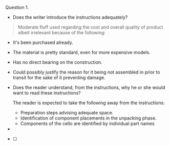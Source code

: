 Question 1. 
 - Does the writer introduce the instructions adequately?
> Moderate fluff used regarding the cost and overall quality of product albeit irrelevant because of the following:
 - It's been purchased already.
 - The material is pretty standard, even for more expensive models.
 - Has no direct bearing on the construction.
 - Could possibly justify the reason for it being not assembled in prior to transit for the sake of it preventing damage.
 - Does the reader understand, from the instructions,  why he or she would want to read these instructions?

	 The reader is expected to take the following away from the instructions:
	-  Preparation steps advising adequate space.
	-	Identification of component placements in the unpacking phase. 
	-	Components of the cello are identified by individual part names
-

- [ ] 
<!--stackedit_data:
eyJoaXN0b3J5IjpbMTkzODQwMTc0MF19
-->